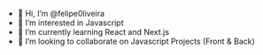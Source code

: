 - 👋 Hi, I’m @felipe0liveira
- 👀 I’m interested in Javascript
- 🌱 I’m currently learning React and Next.js
- 💞️ I’m looking to collaborate on Javascript Projects (Front & Back)

<!---
felipe0liveira/felipe0liveira is a ✨ special ✨ repository because its `README.md` (this file) appears on your GitHub profile.
You can click the Preview link to take a look at your changes.
--->
